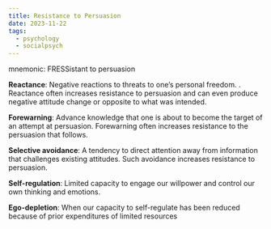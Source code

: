 ```yaml
---
title: Resistance to Persuasion
date: 2023-11-22
tags:
  - psychology
  - socialpsych
---
```


mnemonic: FRESSistant to persuasion

**Reactance**: Negative reactions to threats to one’s personal freedom. . Reactance often increases resistance to persuasion and can even produce negative attitude change or opposite to what was intended.

**Forewarning**: Advance knowledge that one is about to become the target of an attempt at persuasion. Forewarning often increases resistance to the persuasion that follows.

**Selective avoidance**: A tendency to direct attention away from information that challenges existing attitudes. Such avoidance increases resistance to persuasion.

**Self-regulation**: Limited capacity to engage our willpower and control our own thinking and emotions.

**Ego-depletion**: When our capacity to self-regulate has been reduced because of prior expenditures of limited resources